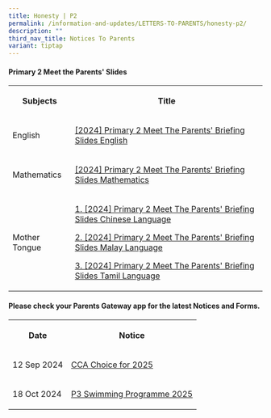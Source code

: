 ```yaml
---
title: Honesty | P2
permalink: /information-and-updates/LETTERS-TO-PARENTS/honesty-p2/
description: ""
third_nav_title: Notices To Parents
variant: tiptap
---
```

<h4>Primary 2 Meet the Parents' Slides</h4>
<table style="minWidth: 50px">
<colgroup>
<col>
<col>
</colgroup>
<tbody>
<tr>
<th rowspan="1" colspan="1">
<p>Subjects</p>
</th>
<th rowspan="1" colspan="1">
<p>Title</p>
</th>
</tr>
<tr>
<td rowspan="1" colspan="1">
<p>English</p>
</td>
<td rowspan="1" colspan="1">
<p><a href="https://youtu.be/U9EV-YlT2QQ" rel="noopener noreferrer nofollow" target="_blank">[2024] Primary 2 Meet The Parents' Briefing Slides English</a>
</p>
</td>
</tr>
<tr>
<td rowspan="1" colspan="1">
<p>Mathematics</p>
</td>
<td rowspan="1" colspan="1">
<p><a href="https://youtu.be/B1aiKueXEj0" rel="noopener noreferrer nofollow" target="_blank">[2024] Primary 2 Meet The Parents' Briefing Slides Mathematics</a>
</p>
</td>
</tr>
<tr>
<td rowspan="1" colspan="1">
<p>Mother Tongue</p>
</td>
<td rowspan="1" colspan="1">
<p><a href="https://youtu.be/MXADcRicF8s" rel="noopener noreferrer nofollow" target="_blank">1. [2024] Primary 2 Meet The Parents' Briefing Slides Chinese Language</a>
</p>
<p><a href="https://youtu.be/H1svY5ZomJY" rel="noopener noreferrer nofollow" target="_blank">2. [2024] Primary 2 Meet The Parents' Briefing Slides Malay Language</a>
</p>
<p><a href="https://youtu.be/aK38xzU46N8" rel="noopener noreferrer nofollow" target="_blank">3. [2024] Primary 2 Meet The Parents' Briefing Slides Tamil Language</a>
</p>
</td>
</tr>
</tbody>
</table>
<p></p>
<h4>Please check your <strong>Parents Gateway</strong> app for the latest Notices and Forms.</h4>
<table style="minWidth: 50px">
<colgroup>
<col>
<col>
</colgroup>
<tbody>
<tr>
<th rowspan="1" colspan="1">
<p>Date</p>
</th>
<th rowspan="1" colspan="1">
<p>Notice</p>
</th>
</tr>
<tr>
<td rowspan="1" colspan="1">
<p>12 Sep 2024</p>
</td>
<td rowspan="1" colspan="1">
<p><a href="/files/Letter to parents/Term 4/073_CCA_Recruitment_Exercise_for_P2.pdf" rel="noopener nofollow" target="_blank">CCA Choice for 2025</a>
</p>
</td>
</tr>
<tr>
<td rowspan="1" colspan="1">
<p>18 Oct 2024</p>
</td>
<td rowspan="1" colspan="1">
<p><a href="/files/Letter to parents/Term 4/2025_Letter_to_Parent_P3_Swimming_Finalised_with_item_checklist.pdf" rel="noopener nofollow" target="_blank">P3 Swimming Programme 2025</a>
</p>
</td>
</tr>
</tbody>
</table>
<p></p>